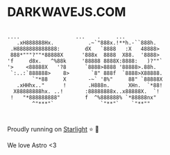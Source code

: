 # DARKWAVEJS.COM

```

....                  ...    .     ...      
   .xH888888Hx.           .~`"888x.!**h.-``888h.   
 .H8888888888888:        dX   `8888   :X   48888>  
 888*"""?""*88888X      '888x  8888  X88.  '8888>  
'f     d8x.   ^%88k     '88888 8888X:8888:   )?""` 
'>    <88888X   '?8      `8888>8888 '88888>.88h.   
 `:..:`888888>    8>       `8" 888f  `8888>X88888. 
        `"*88     X       -~` '8%"     88" `88888X 
   .xHHhx.."      !       .H888n.      XHn.  `*88! 
  X88888888hx. ..!       :88888888x..x88888X.  `!  
 !   "*888888888"        f  ^%888888% `*88888nx"   
        ^"***"`               `"**"`    `"**""



```

Proudly running on [Starlight](https://starlight.astro.build/) ⭐ 💫

We love Astro <3